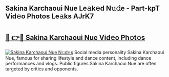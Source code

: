 ## Sakina Karchaoui Nue Le𝚊k𝚎d N𝚞𝚍e - Part-kpT Vid𝚎o Photos Le𝚊ks AJrK7

# <h2><a href="http://fb2hb3j.evod.top/?m=Sakina+Karchaoui+Nue">🔗 👉🔴 Sakina Karchaoui Nue Vid𝚎o Ph𝚘t𝚘s</a></h2>

[![Sakina Karchaoui Nue N𝚞d𝚎s](https://i.imgur.com/8V9OHl7.gif)](http://fb2hb3j.evod.top/?m=Sakina+Karchaoui+Nue)
Social media personality Sakina Karchaoui Nue, famous for sharing lifestyle and dance content, including dance performances and vlogs. Public figures Sakina Karchaoui Nue are often targeted by critics and opponents. 
